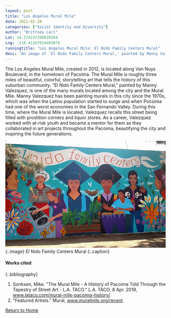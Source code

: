 ```yaml
---
layout: post
title: "Los Angeles Mural Mile"
date: 2021-02-20
categories: ["Social Identity and Diversity"]
author: "Brittney Lari"
Lat: 34.274237399026504
Lng: -118.41267634493079
runningtitle: "Los Angeles Mural Mile: El Nido Family Centers Mural"
desc: "An image of 'El Nido Family Centers Mural,' painted by Manny Valezquez, located on the Los Angeles Mural Mile."
---
```

The Los Angeles Mural Mile, created in 2012, is located along Van Nuys Boulevard, in the hometown of Pacoima. The Mural Mile is roughly three miles of beautiful, colorful, storytelling art that tells the history of this suburban community.  “El Nido Family Centers Mural,” painted by Manny Valezquez, is one of the many murals located among the city and the Mural Mile. Manny Valezquez has been painting murals in this city since the 1970s, which was when the Latino population started to surge and when Pocoima had one of the worst economies in the San Fernando Valley. During this time, where the Mural Mile is located, Valezquez recalls this street being filled with prostition corners and liquor stores. As a career, Valezquez worked with at-risk youth and became a mentor for them as they collaborated in art projects throughout the Pacoima, beautifying the city and inspiring the future generations. 

![El Nido Family Centers Mural](images/elnidofamilycentersmural_pin1_image1.jpg)
   {:.image} 
El Nido Family Centers Mural
   {:.caption} 

#### Works cited

{:.bibliography} 
1. Sonksen, Mike. "The Mural Mile - A History of Pacoima Told Through the Tapestry of Street Art - L.A. TACO." L.A. TACO, 8 Apr. 2019, www.lataco.com/mural-mile-pacoima-history/. 
2. "Featured Artists." Mural, www.muralmile.org/recent. 

[Return to Home](https://uclachicanxstudies.github.io/BarrioSuburbanisms/)
